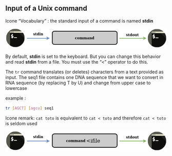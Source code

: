 ## Input of a Unix command

Icone “Vocabulary” : the standard input of a command is named **stdin**

![input stream of a command](./assets/stream_in_out.png)

By default, **stdin** is set to the keyboard. But you can change this behavior and read **stdin** from a file. You must use the “<” operator to do this.

The `tr` command translates (or deletes) characters from a text provided as input. The seq1 file contains one DNA sequence that we want to convert in RNA sequence (by replacing T by U) and change from upper case to lowercase

example : 
```bash
tr [AGCT] [agcu] seq1 
```

Icone remark: `cat toto` is equivalent to `cat < toto` and therefore `cat < toto` is seldom used

![input stream of a command](./assets/stream_infile_out.png)
